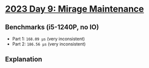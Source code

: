 # [2023 Day 9: Mirage Maintenance](https://adventofcode.com/2023/day/9)

## Benchmarks (i5-1240P, no IO)

- Part 1: `168.09 µs` (very inconsistent)
- Part 2: `186.56 µs` (very inconsistent)

## Explanation
